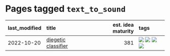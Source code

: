 # Pages tagged `text_to_sound`

|last_modified|title|est. idea maturity|tags
|:---|:---|---:|:---|
|2022-10-20|[diegetic classifier](../diegetic-classifier.md)|381|[![](https://img.shields.io/badge/tag-audio-e9b626)](../tags/audio.md) [![](https://img.shields.io/badge/tag-classification-1614f8)](../tags/classification.md) [![](https://img.shields.io/badge/tag-experimental-4bcfd8)](../tags/experimental.md) [![](https://img.shields.io/badge/tag-text_to_sound-82d6e)](../tags/text_to_sound.md)|